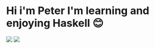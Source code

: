 # Hi i'm Peter I'm learning and enjoying Haskell 😊
<img src="https://github-readme-stats.vercel.app/api?username=risingBirdSong&layout=compact&count_private=true&theme=tokyonight&show_icons=true&hide=issues" > <img src="https://github-readme-stats.vercel.app/api/top-langs/?username=risingBirdSong&layout=compact&theme=tokyonight&line_height=150hide_title=true&hide_border=true" >
